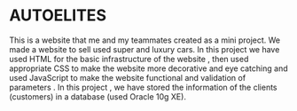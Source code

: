# AUTOELITES

This is a website that me and my teammates created as a mini project.
We made a website to sell used super and luxury cars. In this project we have used HTML for the basic infrastructure of the website , then used appropriate CSS to make the website more
decorative and eye catching and used JavaScript to make the website functional and validation of parameters . In this project , we have stored the information of the clients (customers) in a database (used Oracle 10g XE).

